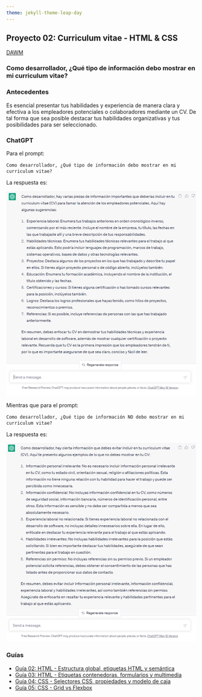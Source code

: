 ```yaml
---
theme: jekyll-theme-leap-day
---
```


## Proyecto 02: Curriculum vitae - HTML & CSS

[DAWM](/DAWM/)

### Como desarrollador, ¿Qué tipo de información debo mostrar en mi curriculum vitae?

### Antecedentes

Es esencial presentar tus habilidades y experiencia de manera clara y efectiva a los empleadores potenciales o colaboradores mediante un CV. De tal forma que sea posible destacar tus habilidades organizativas y tus posibilidades para ser seleccionado.

### ChatGPT

Para el prompt: 

```
Como desarrollador, ¿Qué tipo de información debo mostrar en mi curriculum vitae?
```
La respuesta es:

![proyecto2](archivos/proyecto02-pregunta1.png)

Mientras que para el prompt: 

```
Como desarrollador, ¿Qué tipo de información NO debo mostrar en mi curriculum vitae?
```
La respuesta es:

![proyecto2](archivos/proyecto02-pregunta2.png)

### Guías

* [Guía 02: HTML - Estructura global, etiquetas HTML y semántica](/DAWM/guias/2023/guia02)
* [Guía 03: HTML - Etiquetas contenedoras, formularios y multimedia](/DAWM/guias/2023/guia03)
* [Guía 04: CSS - Selectores CSS, propiedades y modelo de caja](/DAWM/guias/2023/guia04)
* [Guía 05: CSS - Grid vs Flexbox](/DAWM/guias/2023/guia05)

